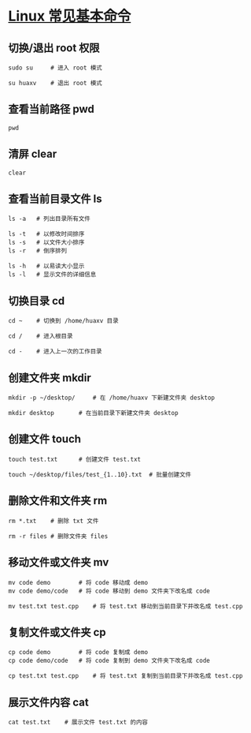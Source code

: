 # [Linux 常见基本命令]()

## 切换/退出 root 权限

``` shell
sudo su     # 进入 root 模式

su huaxv    # 退出 root 模式
```

## 查看当前路径 **pwd**

``` shell
pwd
```

## 清屏 **clear**

``` shell
clear
```

## 查看当前目录文件 **ls**

``` shell
ls -a   # 列出目录所有文件

ls -t   # 以修改时间排序
ls -s   # 以文件大小排序
ls -r   # 倒序排列

ls -h   # 以易读大小显示
ls -l   # 显示文件的详细信息
```

## 切换目录 **cd**

```shell
cd ~    # 切换到 /home/huaxv 目录

cd /    # 进入根目录

cd -    # 进入上一次的工作目录
```

## 创建文件夹 **mkdir**

```shell
mkdir -p ~/desktop/     # 在 /home/huaxv 下新建文件夹 desktop

mkdir desktop       # 在当前目录下新建文件夹 desktop
```

## 创建文件 **touch**

```shell
touch test.txt      # 创建文件 test.txt

touch ~/desktop/files/test_{1..10}.txt  # 批量创建文件
```

## 删除文件和文件夹 **rm**

```shell
rm *.txt    # 删除 txt 文件

rm -r files # 删除文件夹 files
```

## 移动文件或文件夹 **mv**

```shell
mv code demo        # 将 code 移动成 demo
mv code demo/code   # 将 code 移动到 demo 文件夹下改名成 code

mv test.txt test.cpp    # 将 test.txt 移动到当前目录下并改名成 test.cpp
```

## 复制文件或文件夹 **cp**

```shell
cp code demo        # 将 code 复制成 demo
cp code demo/code   # 将 code 复制到 demo 文件夹下改名成 code

cp test.txt test.cpp    # 将 test.txt 复制到当前目录下并改名成 test.cpp
```

## 展示文件内容 **cat**

```shell
cat test.txt    # 展示文件 test.txt 的内容
```
